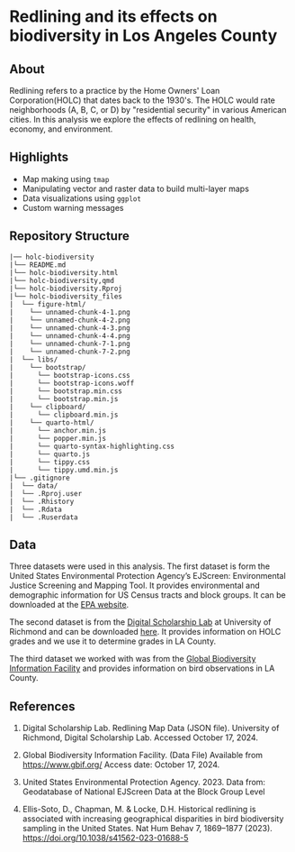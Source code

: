 # Redlining and its effects on biodiversity in Los Angeles County

## About
Redlining refers to a practice by the Home Owners' Loan Corporation(HOLC) that dates back to the 1930's. The HOLC would rate neighborhoods (A, B, C, or D) by "residential security" in various American cities. In this analysis we explore the effects of redlining on health, economy, and environment.


## Highlights
- Map making using `tmap`
- Manipulating vector and raster data to build multi-layer maps
- Data visualizations using `ggplot`
- Custom warning messages


## Repository Structure
```
|── holc-biodiversity 
|└── README.md
|└── holc-biodiversity.html
|└── holc-biodiversity,qmd  
|└── holc-biodiversity.Rproj
|└── holc-biodiversity_files
|  └── figure-html/
|    └── unnamed-chunk-4-1.png
|    └── unnamed-chunk-4-2.png
|    └── unnamed-chunk-4-3.png
|    └── unnamed-chunk-4-4.png
|    └── unnamed-chunk-7-1.png
|    └── unnamed-chunk-7-2.png
|  └── libs/
|    └── bootstrap/
|      └── bootstrap-icons.css
|      └── bootstrap-icons.woff
|      └── bootstrap.min.css
|      └── bootstrap.min.js
|    └── clipboard/
|      └── clipboard.min.js
|    └── quarto-html/
|      └── anchor.min.js
|      └── popper.min.js
|      └── quarto-syntax-highlighting.css
|      └── quarto.js
|      └── tippy.css
|      └── tippy.umd.min.js
|└── .gitignore  
|  └── data/ 
|  └── .Rproj.user
|  └── .Rhistory
|  └── .Rdata
|  └── .Ruserdata
```


## Data
Three datasets were used in this analysis. The first dataset is form the United States Environmental Protection Agency’s EJScreen: Environmental Justice Screening and Mapping Tool. It provides environmental and demographic information for US Census tracts and block groups. It can be downloaded at the [EPA website](https://www.epa.gov/ejscreen/download-ejscreen-data).

The second dataset is from the [Digital Scholarship Lab](https://dsl.richmond.edu/) at University of Richmond and can be downloaded [here](https://dsl.richmond.edu/panorama/redlining/data). It provides information on HOLC grades and we use it to determine grades in LA County.

The third dataset we worked with was from the [Global Biodiversity Information Facility](https://www.gbif.org/) and provides information on bird observations in LA County.


## References
1. Digital Scholarship Lab. Redlining Map Data (JSON file). University of Richmond, Digital Scholarship Lab. Accessed October 17, 2024.

2. Global Biodiversity Information Facility. (Data File) Available from https://www.gbif.org/ Access date: October 17, 2024.

3. United States Environmental Protection Agency. 2023. Data from: Geodatabase of National EJScreen Data at the Block Group Level

4. Ellis-Soto, D., Chapman, M. & Locke, D.H. Historical redlining is associated with increasing geographical disparities in bird biodiversity sampling in the United States. Nat Hum Behav 7, 1869–1877 (2023). https://doi.org/10.1038/s41562-023-01688-5